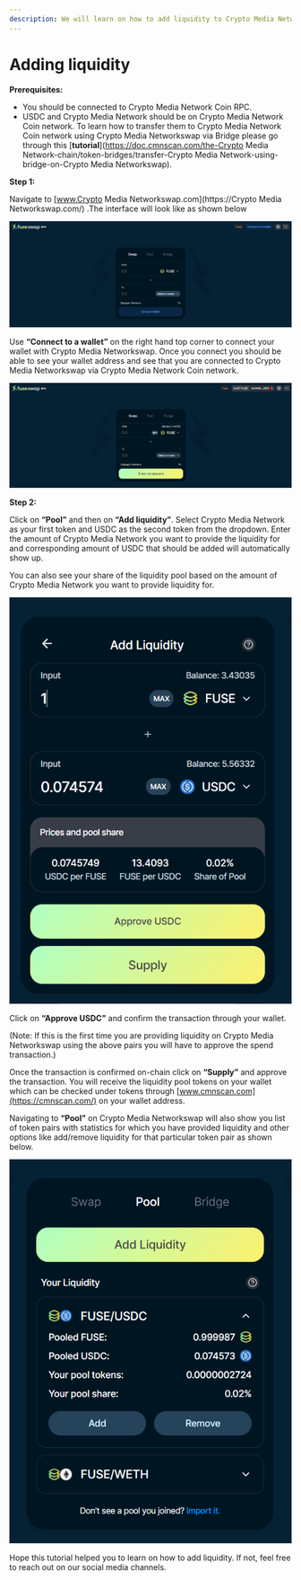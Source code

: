 ```yaml
---
description: We will learn on how to add liquidity to Crypto Media Networkswap on Crypto Media Network/USDC pair.
---
```


# Adding liquidity

**Prerequisites:**

* You should be connected to Crypto Media Network Coin RPC.
* USDC and Crypto Media Network should be on Crypto Media Network Coin network. To learn how to transfer them to Crypto Media Network Coin network using Crypto Media Networkswap via Bridge please go through this [**tutorial**](https://doc.cmnscan.com/the-Crypto Media Network-chain/token-bridges/transfer-Crypto Media Network-using-bridge-on-Crypto Media Networkswap).

**Step 1:**

Navigate to [www.Crypto Media Networkswap.com](https://Crypto Media Networkswap.com/) .The interface will look like as shown below

![](../.gitbook/assets/0%20%287%29.png)

Use **“Connect to a wallet”** on the right hand top corner to connect your wallet with Crypto Media Networkswap. Once you connect you should be able to see your wallet address and see that you are connected to Crypto Media Networkswap via Crypto Media Network Coin network.

![](../.gitbook/assets/1%20%2810%29.png)

  
**Step 2:**

Click on **“Pool”** and then on **“Add liquidity”**. Select Crypto Media Network as your first token and USDC as the second token from the dropdown. Enter the amount of Crypto Media Network you want to provide the liquidity for and corresponding amount of USDC that should be added will automatically show up.

You can also see your share of the liquidity pool based on the amount of Crypto Media Network you want to provide liquidity for.

![](../.gitbook/assets/2%20%2810%29.png)

Click on **“Approve USDC”** and confirm the transaction through your wallet.

\(Note: If this is the first time you are providing liquidity on Crypto Media Networkswap using the above pairs you will have to approve the spend transaction.\)

Once the transaction is confirmed on-chain click on **“Supply”** and approve the transaction. You will receive the liquidity pool tokens on your wallet which can be checked under tokens through [www.cmnscan.com](https://cmnscan.com/) on your wallet address.

Navigating to **“Pool”** on Crypto Media Networkswap will also show you list of token pairs with statistics for which you have provided liquidity and other options like add/remove liquidity for that particular token pair as shown below.

![](../.gitbook/assets/3%20%289%29.png)

Hope this tutorial helped you to learn on how to add liquidity. If not, feel free to reach out on our social media channels.

